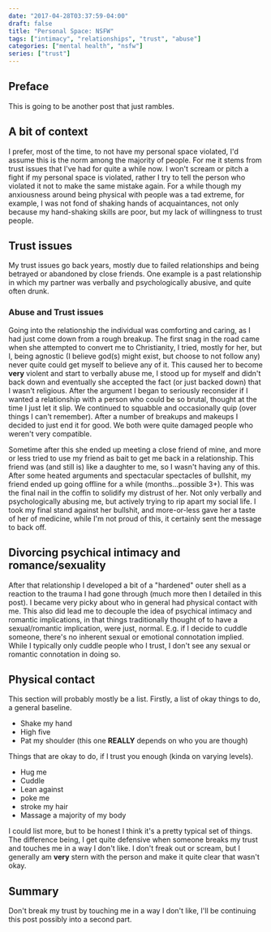 ```yaml
---
date: "2017-04-28T03:37:59-04:00"
draft: false
title: "Personal Space: NSFW"
tags: ["intimacy", "relationships", "trust", "abuse"]
categories: ["mental health", "nsfw"]
series: ["trust"]
---
```


## Preface

This is going to be another post that just rambles.

## A bit of context

I prefer, most of the time, to not have my personal space violated, I'd assume
this is the norm among the majority of people. For me it stems from trust issues
that I've had for quite a while now. I won't scream or pitch a fight if my
personal space is violated, rather I try to tell the person who violated it not
to make the same mistake again. For a while though my anxiousness around being
physical with people was a tad extreme, for example, I was not fond of shaking
hands of acquaintances, not only because my hand-shaking skills are poor, but
my lack of willingness to trust people.

## Trust issues

My trust issues go back years, mostly due to failed relationships and being
betrayed or abandoned by close friends. One example is a past relationship in
which my partner was verbally and psychologically abusive, and quite often
drunk.

### Abuse and Trust issues

Going into the relationship the individual was comforting and caring, as I had
just come down from a rough breakup. The first snag in the road came when she
attempted to convert me to Christianity, I tried, mostly for her, but I, being
agnostic (I believe god(s) might exist, but choose to not follow any) never
quite could get myself to believe any of it. This caused her to become **very**
violent and start to verbally abuse me, I stood up for myself and didn't back
down and eventually she accepted the fact (or just backed down) that I wasn't
religious. After the argument I began to seriously reconsider if I wanted a
relationship with a person who could be so brutal, thought at the time I just
let it slip. We continued to squabble and occasionally quip (over things I can't
remember). After a number of breakups and makeups I decided to just end it for
good. We both were quite damaged people who weren't very compatible.

Sometime after this she ended up meeting a close friend of mine, and more or
less tried to use my friend as bait to get me back in a relationship. This
friend was (and still is) like a daughter to me, so I wasn't having any of this.
After some heated arguments and spectacular spectacles of bullshit, my friend
ended up going offline for a while (months...possible 3+). This was the final
nail in the coffin to solidify my distrust of her. Not only verbally and
psychologically abusing me, but actively trying to rip apart my social life. I
took my final stand against her bullshit, and more-or-less gave her a taste of
her of medicine, while I'm not proud of this, it certainly sent the message to
back off.

## Divorcing psychical intimacy and romance/sexuality

After that relationship I developed a bit of a "hardened" outer shell as a
reaction to the trauma I had gone through (much more then I detailed in this
post). I became very picky about who in general had physical contact with me.
This also did lead me to decouple the idea of psychical intimacy and romantic
implications, in that things traditionally thought of to have a sexual/romantic
implication, were just, normal. E.g. if I decide to cuddle someone, there's no
inherent sexual or emotional connotation implied. While I typically only cuddle
people who I trust, I don't see any sexual or romantic connotation in doing so.

## Physical contact

This section will probably mostly be a list. Firstly, a list of okay things to
do, a general baseline.


- Shake my hand
- High five
- Pat my shoulder (this one **REALLY** depends on who you are though)

Things that are okay to do, if I trust you enough (kinda on varying levels).


- Hug me
- Cuddle
- Lean against
- poke me
- stroke my hair
- Massage a majority of my body

I could list more, but to be honest I think it's a pretty typical set of things.
The difference being, I get quite defensive when someone breaks my trust and
touches me in a way I don't like. I don't freak out or scream, but I generally
am **very** stern with the person and make it quite clear that wasn't okay.

## Summary

Don't break my trust by touching me in a way I don't like, I'll be continuing
this post possibly into a second part.

